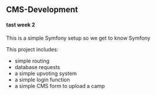## CMS-Development
#### tast week 2

This is a simple Symfony setup so we get to know Symfony

This project includes:

- simple routing
- database requests
- a simple upvoting system
- a simple login function
- a simple CMS form to upload a camp
